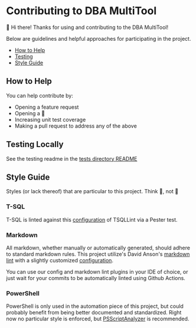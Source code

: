 # Contributing to DBA MultiTool

:wave: Hi there! Thanks for using and contributing to the DBA MultiTool!

Below are guidelines and helpful approaches for participating in the project.

* [How to Help](#how-to-help)
* [Testing](#testing-locally)
* [Style Guide](#style-guide)

## How to Help

You can help contribute by:

* Opening a feature request
* Opening a :bug:
* Increasing unit test coverage
* Making a pull request to address any of the above

## Testing Locally

See the testing readme in the [tests directory README](../tests/README.md)

## Style Guide

Styles (or lack thereof) that are particular to this project.
Think :tshirt:, not :necktie:

### T-SQL

T-SQL is linted against this [configuration](../appveyor/tsqllint)
of TSQLLint via a Pester test.

### Markdown

All markdown, whether manually or automatically generated, should adhere to standard
markdown rules. This project utilize's David Anson's [markdown lint][mdlint]
with a slightly customized
[configuration][mdconfig].

You can use our config and markdown lint plugins in your IDE of choice, or just wait
for your commits to be automatically linted using Github Actions.

### PowerShell

PowerShell is only used in the automation piece of this project, but could probably
benefit from being better documented and standardized. Right now no particular
style is enforced, 
but [PSScriptAnalyzer](https://github.com/PowerShell/PSScriptAnalyzer) is recommended.

[mdconfig]: https://github.com/LowlyDBA/dba-multitool/blob/master/.github/linters/.markdown-lint.yml
[mdlint]: https://github.com/DavidAnson/markdownlint
[tsqlt]: https://tsqlt.org/
